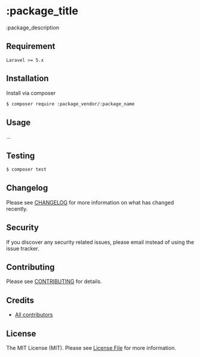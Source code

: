# :package_title

:package_description

## Requirement

```
Laravel >= 5.x
```

## Installation

Install via composer

```bash
$ composer require :package_vendor/:package_name
```

## Usage

...

## Testing

``` bash
$ composer test
```

## Changelog

Please see [CHANGELOG](CHANGELOG.md) for more information on what has changed recently.

## Security

If you discover any security related issues, please email instead of using the issue tracker.

## Contributing

Please see [CONTRIBUTING](CONTRIBUTING.md) for details.

## Credits

- [All contributors](https://github.com/:repo_user_name/:package_name/graphs/contributors)

## License

The MIT License (MIT). Please see [License File](LICENSE) for more information.
